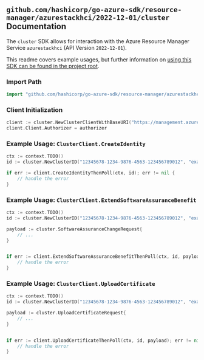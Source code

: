 
## `github.com/hashicorp/go-azure-sdk/resource-manager/azurestackhci/2022-12-01/cluster` Documentation

The `cluster` SDK allows for interaction with the Azure Resource Manager Service `azurestackhci` (API Version `2022-12-01`).

This readme covers example usages, but further information on [using this SDK can be found in the project root](https://github.com/hashicorp/go-azure-sdk/tree/main/docs).

### Import Path

```go
import "github.com/hashicorp/go-azure-sdk/resource-manager/azurestackhci/2022-12-01/cluster"
```


### Client Initialization

```go
client := cluster.NewClusterClientWithBaseURI("https://management.azure.com")
client.Client.Authorizer = authorizer
```


### Example Usage: `ClusterClient.CreateIdentity`

```go
ctx := context.TODO()
id := cluster.NewClusterID("12345678-1234-9876-4563-123456789012", "example-resource-group", "clusterValue")

if err := client.CreateIdentityThenPoll(ctx, id); err != nil {
	// handle the error
}
```


### Example Usage: `ClusterClient.ExtendSoftwareAssuranceBenefit`

```go
ctx := context.TODO()
id := cluster.NewClusterID("12345678-1234-9876-4563-123456789012", "example-resource-group", "clusterValue")

payload := cluster.SoftwareAssuranceChangeRequest{
	// ...
}


if err := client.ExtendSoftwareAssuranceBenefitThenPoll(ctx, id, payload); err != nil {
	// handle the error
}
```


### Example Usage: `ClusterClient.UploadCertificate`

```go
ctx := context.TODO()
id := cluster.NewClusterID("12345678-1234-9876-4563-123456789012", "example-resource-group", "clusterValue")

payload := cluster.UploadCertificateRequest{
	// ...
}


if err := client.UploadCertificateThenPoll(ctx, id, payload); err != nil {
	// handle the error
}
```
